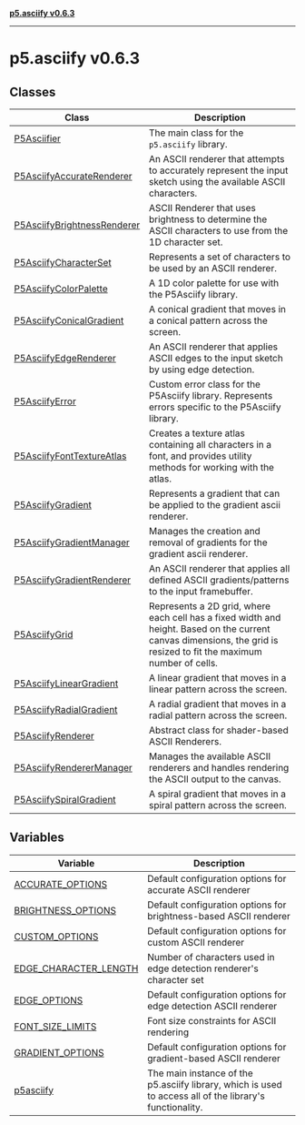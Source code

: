 [**p5.asciify v0.6.3**](README.md)

***

# p5.asciify v0.6.3

## Classes

| Class | Description |
| ------ | ------ |
| [P5Asciifier](classes/P5Asciifier.md) | The main class for the `p5.asciify` library. |
| [P5AsciifyAccurateRenderer](classes/P5AsciifyAccurateRenderer.md) | An ASCII renderer that attempts to accurately represent the input sketch using the available ASCII characters. |
| [P5AsciifyBrightnessRenderer](classes/P5AsciifyBrightnessRenderer.md) | ASCII Renderer that uses brightness to determine the ASCII characters to use from the 1D character set. |
| [P5AsciifyCharacterSet](classes/P5AsciifyCharacterSet.md) | Represents a set of characters to be used by an ASCII renderer. |
| [P5AsciifyColorPalette](classes/P5AsciifyColorPalette.md) | A 1D color palette for use with the P5Asciify library. |
| [P5AsciifyConicalGradient](classes/P5AsciifyConicalGradient.md) | A conical gradient that moves in a conical pattern across the screen. |
| [P5AsciifyEdgeRenderer](classes/P5AsciifyEdgeRenderer.md) | An ASCII renderer that applies ASCII edges to the input sketch by using edge detection. |
| [P5AsciifyError](classes/P5AsciifyError.md) | Custom error class for the P5Asciify library. Represents errors specific to the P5Asciify library. |
| [P5AsciifyFontTextureAtlas](classes/P5AsciifyFontTextureAtlas.md) | Creates a texture atlas containing all characters in a font, and provides utility methods for working with the atlas. |
| [P5AsciifyGradient](classes/P5AsciifyGradient.md) | Represents a gradient that can be applied to the gradient ascii renderer. |
| [P5AsciifyGradientManager](classes/P5AsciifyGradientManager.md) | Manages the creation and removal of gradients for the gradient ascii renderer. |
| [P5AsciifyGradientRenderer](classes/P5AsciifyGradientRenderer.md) | An ASCII renderer that applies all defined ASCII gradients/patterns to the input framebuffer. |
| [P5AsciifyGrid](classes/P5AsciifyGrid.md) | Represents a 2D grid, where each cell has a fixed width and height. Based on the current canvas dimensions, the grid is resized to fit the maximum number of cells. |
| [P5AsciifyLinearGradient](classes/P5AsciifyLinearGradient.md) | A linear gradient that moves in a linear pattern across the screen. |
| [P5AsciifyRadialGradient](classes/P5AsciifyRadialGradient.md) | A radial gradient that moves in a radial pattern across the screen. |
| [P5AsciifyRenderer](classes/P5AsciifyRenderer.md) | Abstract class for shader-based ASCII Renderers. |
| [P5AsciifyRendererManager](classes/P5AsciifyRendererManager.md) | Manages the available ASCII renderers and handles rendering the ASCII output to the canvas. |
| [P5AsciifySpiralGradient](classes/P5AsciifySpiralGradient.md) | A spiral gradient that moves in a spiral pattern across the screen. |

## Variables

| Variable | Description |
| ------ | ------ |
| [ACCURATE\_OPTIONS](variables/ACCURATE_OPTIONS.md) | Default configuration options for accurate ASCII renderer |
| [BRIGHTNESS\_OPTIONS](variables/BRIGHTNESS_OPTIONS.md) | Default configuration options for brightness-based ASCII renderer |
| [CUSTOM\_OPTIONS](variables/CUSTOM_OPTIONS.md) | Default configuration options for custom ASCII renderer |
| [EDGE\_CHARACTER\_LENGTH](variables/EDGE_CHARACTER_LENGTH.md) | Number of characters used in edge detection renderer's character set |
| [EDGE\_OPTIONS](variables/EDGE_OPTIONS.md) | Default configuration options for edge detection ASCII renderer |
| [FONT\_SIZE\_LIMITS](variables/FONT_SIZE_LIMITS.md) | Font size constraints for ASCII rendering |
| [GRADIENT\_OPTIONS](variables/GRADIENT_OPTIONS.md) | Default configuration options for gradient-based ASCII renderer |
| [p5asciify](variables/p5asciify.md) | The main instance of the p5.asciify library, which is used to access all of the library's functionality. |

